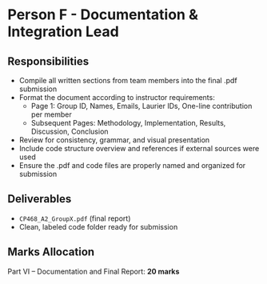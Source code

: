 # Person F - Documentation & Integration Lead

## Responsibilities
- Compile all written sections from team members into the final .pdf submission
- Format the document according to instructor requirements:
  - Page 1: Group ID, Names, Emails, Laurier IDs, One-line contribution per member
  - Subsequent Pages: Methodology, Implementation, Results, Discussion, Conclusion
- Review for consistency, grammar, and visual presentation
- Include code structure overview and references if external sources were used
- Ensure the .pdf and code files are properly named and organized for submission

## Deliverables
- `CP468_A2_GroupX.pdf` (final report)
- Clean, labeled code folder ready for submission

## Marks Allocation
Part VI – Documentation and Final Report: **20 marks**
